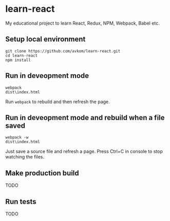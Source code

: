 # learn-react
My educational project to learn React, Redux, NPM, Webpack, Babel etc.

## Setup local environment
```
git clone https://github.com/avkom/learn-react.git
cd learn-react
npm install
```

## Run in deveopment mode
```
webpack
dist\index.html
```
Run `webpack` to rebuild and then refresh the page.

## Run in deveopment mode and rebuild when a file saved
```
webpack -w
dist\index.html
```
Just save a source file and refresh a page.
Press Ctrl+C in console to stop watching the files.

## Make production build
TODO


## Run tests
TODO